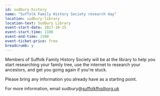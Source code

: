 ```yaml
---
id: sudbury-history
name: "Suffolk Family History Society research day"
location: sudbury-library
location-text: Sudbury Library
event-start-date: 2017-10-15
event-start-time: 1100
event-end-time: 1500
event-ticket-price: free
breadcrumb: y
---
```


Members of Suffolk Family History Society will be at the library to help you start researching your family tree, use the internet to research your ancestors, and get you going again if you're stuck.

Please bring any information you already have as a starting point.

For more information, email sudbury@suffolkfhs@org.uk
